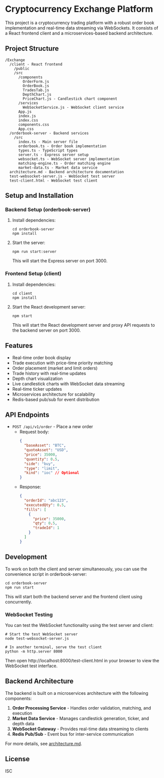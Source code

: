# Cryptocurrency Exchange Platform

This project is a cryptocurrency trading platform with a robust order book implementation and real-time data streaming via WebSockets. It consists of a React frontend client and a microservices-based backend architecture.

## Project Structure

```
/Exchange
  /client - React frontend
    /public
    /src
      /components
        OrderForm.js
        OrderBook.js
        TradesTab.js
        DepthChart.js
        PriceChart.js - Candlestick chart component
      /services
        WebSocketService.js - WebSocket client service
      App.js
      index.js
      index.css
      components.css
      App.css
  /orderbook-server - Backend services
    /src
      index.ts - Main server file
      orderbook.ts - Order book implementation
      types.ts - TypeScript types
      server.ts - Express server setup
      websocket.ts - WebSocket server implementation
      matching-engine.ts - Order matching engine
      market-data.ts - Market data service
  architecture.md - Backend architecture documentation
  test-websocket-server.js - WebSocket test server
  test-client.html - WebSocket test client
```

## Setup and Installation

### Backend Setup (orderbook-server)

1. Install dependencies:
   ```
   cd orderbook-server
   npm install
   ```

2. Start the server:
   ```
   npm run start:server
   ```
   This will start the Express server on port 3000.

### Frontend Setup (client)

1. Install dependencies:
   ```
   cd client
   npm install
   ```

2. Start the React development server:
   ```
   npm start
   ```
   This will start the React development server and proxy API requests to the backend server on port 3000.

## Features

- Real-time order book display
- Trade execution with price-time priority matching
- Order placement (market and limit orders)
- Trade history with real-time updates
- Depth chart visualization
- Live candlestick charts with WebSocket data streaming
- Real-time ticker updates
- Microservices architecture for scalability
- Redis-based pub/sub for event distribution

## API Endpoints

- `POST /api/v1/order` - Place a new order
  - Request body: 
    ```json
    {
      "baseAsset": "BTC",
      "quoteAsset": "USD",
      "price": 35000,
      "quantity": 0.5,
      "side": "buy",
      "type": "limit",
      "kind": "ioc" // Optional
    }
    ```
  - Response:
    ```json
    {
      "orderId": "abc123",
      "executedQty": 0.5,
      "fills": [
        {
          "price": 35000,
          "qty": 0.5,
          "tradeId": 1
        }
      ]
    }
    ```

## Development

To work on both the client and server simultaneously, you can use the convenience script in orderbook-server:

```
cd orderbook-server
npm run start
```

This will start both the backend server and the frontend client using concurrently.

### WebSocket Testing

You can test the WebSocket functionality using the test server and client:

```
# Start the test WebSocket server
node test-websocket-server.js

# In another terminal, serve the test client
python -m http.server 8000
```

Then open http://localhost:8000/test-client.html in your browser to view the WebSocket test interface.

## Backend Architecture

The backend is built on a microservices architecture with the following components:

1. **Order Processing Service** - Handles order validation, matching, and execution
2. **Market Data Service** - Manages candlestick generation, ticker, and depth data
3. **WebSocket Gateway** - Provides real-time data streaming to clients
4. **Redis Pub/Sub** - Event bus for inter-service communication

For more details, see [architecture.md](architecture.md).

## License

ISC 